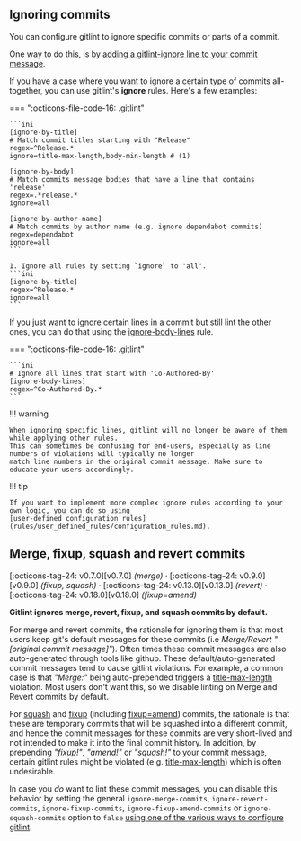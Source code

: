 ## Ignoring commits

You can configure gitlint to ignore specific commits or parts of a commit.

One way to do this, is by [adding a gitlint-ignore line to your commit message](configuration/commit_config.md).

If you have a case where you want to ignore a certain type of commits all-together, you can
use gitlint's **ignore** rules.
Here's a few examples:

=== ":octicons-file-code-16:  .gitlint"

    ```ini
    [ignore-by-title]
    # Match commit titles starting with "Release"
    regex=^Release.*
    ignore=title-max-length,body-min-length # (1)

    [ignore-by-body]
    # Match commits message bodies that have a line that contains 'release'
    regex=.*release.*
    ignore=all

    [ignore-by-author-name]
    # Match commits by author name (e.g. ignore dependabot commits)
    regex=dependabot
    ignore=all
    ```

    1. Ignore all rules by setting `ignore` to 'all'. 
    ```ini
    [ignore-by-title]
    regex=^Release.*
    ignore=all
    ```

If you just want to ignore certain lines in a commit but still lint the other
ones,  you can do that using the
[ignore-body-lines](rules/builtin_rules.md#i3-ignore-body-lines) rule.

=== ":octicons-file-code-16:  .gitlint"

    ```ini
    # Ignore all lines that start with 'Co-Authored-By'
    [ignore-body-lines]
    regex=^Co-Authored-By.*
    ```

!!! warning

    When ignoring specific lines, gitlint will no longer be aware of them while applying other rules.
    This can sometimes be confusing for end-users, especially as line numbers of violations will typically no longer
    match line numbers in the original commit message. Make sure to educate your users accordingly.

!!! tip

    If you want to implement more complex ignore rules according to your own logic, you can do so using
    [user-defined configuration rules](rules/user_defined_rules/configuration_rules.md).

## Merge, fixup, squash and revert commits

[:octicons-tag-24: v0.7.0][v0.7.0] _(merge)_ ·
[:octicons-tag-24: v0.9.0][v0.9.0] _(fixup, squash)_ ·
[:octicons-tag-24: v0.13.0][v0.13.0] _(revert)_ ·
[:octicons-tag-24: v0.18.0][v0.18.0] _(fixup=amend)_

**Gitlint ignores merge, revert, fixup, and squash commits by default.**

For merge and revert commits, the rationale for ignoring them is
that most users keep git's default messages for these commits (i.e *Merge/Revert "[original commit message]"*).
Often times these commit messages are also auto-generated through tools like github.
These default/auto-generated commit messages tend to cause gitlint violations.
For example, a common case is that *"Merge:"* being auto-prepended triggers a
[title-max-length](rules/builtin_rules.md#t1-title-max-length) violation. Most users don't want this, so we disable linting
on Merge and Revert commits by default.

For [squash](https://git-scm.com/docs/git-commit#Documentation/git-commit.txt---squashltcommitgt) and [fixup](https://git-scm.com/docs/git-commit#Documentation/git-commit.txt---fixupamendrewordltcommitgt) (including [fixup=amend](https://git-scm.com/docs/git-commit#Documentation/git-commit.txt---fixupamendrewordltcommitgt)) commits, the rationale is that these are temporary
commits that will be squashed into a different commit, and hence the commit messages for these commits are very
short-lived and not intended to make it into the final commit history. In addition, by prepending *"fixup!"*,
*"amend!"* or *"squash!"* to your commit message, certain gitlint rules might be violated
(e.g. [title-max-length](rules/builtin_rules.md#t1-title-max-length)) which is often undesirable.

In case you *do* want to lint these commit messages, you can disable this behavior by setting the
general `ignore-merge-commits`, `ignore-revert-commits`,  `ignore-fixup-commits`, `ignore-fixup-amend-commits` or
`ignore-squash-commits` option to `false`
[using one of the various ways to configure gitlint](configuration/index.md).